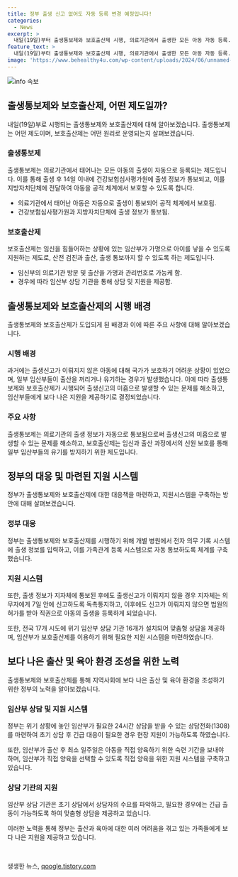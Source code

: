 ```yaml
---
title: 정부 출생 신고 없어도 자동 등록 변경 예정입니다!
categories:
  - News
excerpt: >
  내일(19일)부터 출생통보제와 보호출산제 시행, 의료기관에서 출생한 모든 아동 자동 등록. 출생통보제는 의료기관이 아동의 출생사실과 정보를 심평원에 통보하고, 지자체에서 보호될 수 있도록 하는 제도. 보호출산제는 가명으로 출산하는 임산부를 돕는 제도를 시행함. 출생 후 1개월 안에 신고 의무자가 신고하지 않으면 지자체에서 독촉 및 직권으로 등록됨. 임산부 상담기관 설치, 보호 출산을 이용한 경우 최소 일주일 이상 아동을 직접 양육해야 함.
feature_text: >
  내일(19일)부터 출생통보제와 보호출산제 시행, 의료기관에서 출생한 모든 아동 자동 등록. 출생통보제는 의료기관이 아동의 출생사실과 정보를 심평원에 통보하고, 지자체에서 보호될 수 있도록 하는 제도. 보호출산제는 가명으로 출산하는 임산부를 돕는 제도를 시행함. 출생 후 1개월 안에 신고 의무자가 신고하지 않으면 지자체에서 독촉 및 직권으로 등록됨. 임산부 상담기관 설치, 보호 출산을 이용한 경우 최소 일주일 이상 아동을 직접 양육해야 함.
image: 'https://www.behealthy4u.com/wp-content/uploads/2024/06/unnamed-file.png'
---
```


<p><img src="https://www.behealthy4u.com/wp-content/uploads/2024/06/unnamed-file.png" alt="info 속보" /></p>

<h2 data-ke-size="size26">출생통보제와 보호출산제, 어떤 제도일까?</h2>

<p data-ke-size="size16">내일(19일)부로 시행되는 출생통보제와 보호출산제에 대해 알아보겠습니다. 출생통보제는 어떤 제도이며, 보호출산제는 어떤 원리로 운영되는지 살펴보겠습니다.</p>

<h3>출생통보제</h3>

<p data-ke-size="size16">출생통보제는 의료기관에서 태어나는 모든 아동의 출생이 자동으로 등록되는 제도입니다. 이를 통해 출생 후 14일 이내에 건강보험심사평가원에 출생 정보가 통보되고, 이를 지방자치단체에 전달하여 아동을 공적 체계에서 보호할 수 있도록 합니다.</p>

<ul>
<li>의료기관에서 태어난 아동은 자동으로 출생이 통보되어 공적 체계에서 보호됨.</li>
<li>건강보험심사평가원과 지방자치단체에 출생 정보가 통보됨.</li>
</ul>

<h3>보호출산제</h3>

<p data-ke-size="size16">보호출산제는 임신을 힘들어하는 상황에 있는 임산부가 가명으로 아이를 낳을 수 있도록 지원하는 제도로, 산전 검진과 출산, 출생 통보까지 할 수 있도록 하는 제도입니다.</p>

<ul>
<li>임신부의 의료기관 방문 및 출산을 가명과 관리번호로 가능케 함.</li>
<li>경우에 따라 임산부 상담 기관을 통해 상담 및 지원을 제공함.</li>
</ul>

<h2 data-ke-size="size26">출생통보제와 보호출산제의 시행 배경</h2>

<p data-ke-size="size16">출생통보제와 보호출산제가 도입되게 된 배경과 이에 따른 주요 사항에 대해 알아보겠습니다.</p>

<h3>시행 배경</h3>

<p data-ke-size="size16">과거에는 출생신고가 이뤄지지 않은 아동에 대해 국가가 보호하기 어려운 상황이 있었으며, 일부 임산부들이 출산을 꺼리거나 유기하는 경우가 발생했습니다. 이에 따라 출생통보제와 보호출산제가 시행되어 출생신고의 미흡으로 발생할 수 있는 문제를 해소하고, 임산부들에게 보다 나은 지원을 제공하기로 결정되었습니다.</p>

<h3>주요 사항</h3>

<p data-ke-size="size16">출생통보제는 의료기관의 출생 정보가 자동으로 통보됨으로써 출생신고의 미흡으로 발생할 수 있는 문제를 해소하고, 보호출산제는 임신과 출산 과정에서의 신원 보호를 통해 일부 임산부들의 유기를 방지하기 위한 제도입니다.</p>

<h2 data-ke-size="size26">정부의 대응 및 마련된 지원 시스템</h2>

<p data-ke-size="size16">정부가 출생통보제와 보호출산제에 대한 대응책을 마련하고, 지원시스템을 구축하는 방안에 대해 살펴보겠습니다.</p>

<h3>정부 대응</h3>

<p data-ke-size="size16">정부는 출생통보제와 보호출산제를 시행하기 위해 개별 병원에서 전자 의무 기록 시스템에 출생 정보를 입력하고, 이를 가족관계 등록 시스템으로 자동 통보하도록 체계를 구축했습니다.</p>

<h3>지원 시스템</h3>

<p data-ke-size="size16">또한, 출생 정보가 지자체에 통보된 후에도 출생신고가 이뤄지지 않을 경우 지자체는 의무자에게 7일 안에 신고하도록 독촉통지하고, 이후에도 신고가 이뤄지지 않으면 법원의 허가를 받아 직권으로 아동의 출생을 등록하게 되었습니다.</p>

<p data-ke-size="size16">또한, 전국 17개 시도에 위기 임산부 상담 기관 16개가 설치되어 맞춤형 상담을 제공하며, 임산부가 보호출산제를 이용하기 위해 필요한 지원 시스템을 마련하였습니다.</p>

<h2 data-ke-size="size26">보다 나은 출산 및 육아 환경 조성을 위한 노력</h2>

<p data-ke-size="size16">출생통보제와 보호출산제를 통해 지역사회에 보다 나은 출산 및 육아 환경을 조성하기 위한 정부의 노력을 알아보겠습니다.</p>

<h3>임산부 상담 및 지원 시스템</h3>

<p data-ke-size="size16">정부는 위기 상황에 놓인 임산부가 필요한 24시간 상담을 받을 수 있는 상담전화(1308)를 마련하여 초기 상담 후 긴급 대응이 필요한 경우 현장 지원이 가능하도록 하였습니다.</p>

<p data-ke-size="size16">또한, 임산부가 출산 후 최소 일주일은 아동을 직접 양육하기 위한 숙련 기간을 보내야 하며, 임산부가 직접 양육을 선택할 수 있도록 직접 양육을 위한 지원 시스템을 구축하고 있습니다.</p>

<h3>상담 기관의 지원</h3>

<p data-ke-size="size16">임산부 상담 기관은 초기 상담에서 상담자의 수요를 파악하고, 필요한 경우에는 긴급 출동이 가능하도록 하여 맞춤형 상담을 제공하고 있습니다.</p>

<p data-ke-size="size16">이러한 노력을 통해 정부는 출산과 육아에 대한 여러 어려움을 겪고 있는 가족들에게 보다 나은 지원을 제공하고 있습니다.</p>

<p data-ke-size="size16">&nbsp;</p>
생생한 뉴스, <a href="https://qoogle.tistory.com" rel="dofollow">qoogle.tistory.com</a>


